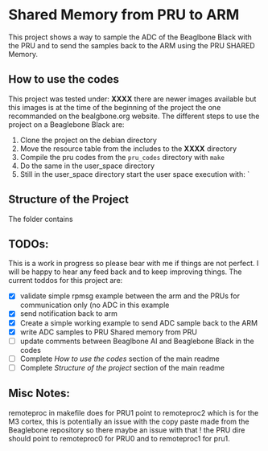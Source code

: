 # Shared Memory from PRU to ARM 

This project shows a way to sample the ADC of the Beaglbone Black with the PRU and to send the samples back to the ARM using the PRU SHARED Memory. 


## How to use the codes
This project was tested under: __XXXX__ there are newer images available but this images is at the time of the beginning of the project the one recommanded on the bealgbone.org website.
The different steps to use the project on a Beaglebone Black are:
1. Clone the project on the debian directory
2. Move the resource table from the includes to the  __XXXX__ directory
3. Compile the pru codes from the `pru_codes` directory with `make`
4. Do the same in the user_space directory 
5. Still in the user_space directory start the user space execution with: `


## Structure of the Project 

The folder contains 

### 



## TODOs:

This is a work in progress so please bear with me if things are not perfect. I will be happy to hear any feed back and to  keep improving things.
The current toddos for this project are:
- [x] validate simple rpmsg example between the arm and the PRUs for communication only (no ADC in this example
- [x] send notification back to arm 
- [x] Create a simple working example to send ADC sample back to the ARM
- [x] write ADC samples to PRU Shared memory from PRU
- [ ] update comments between Beaglbone AI and Beaglebone Black in the codes
- [ ] Complete _How to use the codes_ section of the main readme
- [ ] Complete _Structure of the project_ section of the main readme

## Misc Notes:
remoteproc in makefile does for PRU1 point to remoteproc2 which is for the M3 cortex, this is potentially an issue with the copy paste made from the Beaglebone repository so there maybe an issue with that ! the PRU dire should point to remoteproc0 for PRU0 and to remoteproc1 for pru1. 



